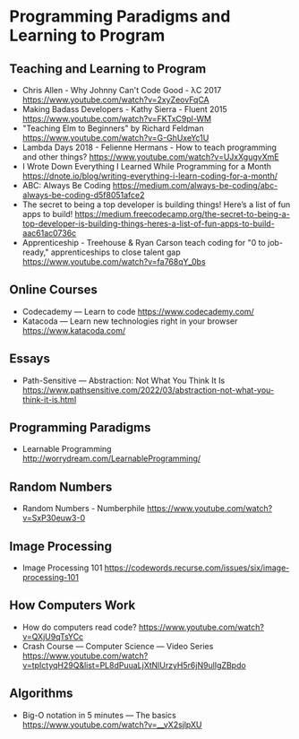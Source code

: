 # Programming Paradigms and Learning to Program

## Teaching and Learning to Program

* Chris Allen - Why Johnny Can't Code Good - λC 2017
  https://www.youtube.com/watch?v=2xyZeovFqCA
* Making Badass Developers - Kathy Sierra - Fluent 2015
  https://www.youtube.com/watch?v=FKTxC9pl-WM
* "Teaching Elm to Beginners" by Richard Feldman
  https://www.youtube.com/watch?v=G-GhUxeYc1U
* Lambda Days 2018 - Felienne Hermans - How to teach programming and other things?
  https://www.youtube.com/watch?v=UJxXgugvXmE
* I Wrote Down Everything I Learned While Programming for a Month
  https://dnote.io/blog/writing-everything-i-learn-coding-for-a-month/
* ABC: Always Be Coding
  https://medium.com/always-be-coding/abc-always-be-coding-d5f8051afce2
* The secret to being a top developer is building things! Here’s a list of fun apps to build!
  https://medium.freecodecamp.org/the-secret-to-being-a-top-developer-is-building-things-heres-a-list-of-fun-apps-to-build-aac61ac0736c
* Apprenticeship - Treehouse & Ryan Carson teach coding for "0 to job-ready," apprenticeships to close talent gap
  https://www.youtube.com/watch?v=fa768qY_0bs

## Online Courses

* Codecademy — Learn to code 
  https://www.codecademy.com/
* Katacoda — Learn new technologies right in your browser
  https://www.katacoda.com/

## Essays

- Path-Sensitive — Abstraction: Not What You Think It Is
  https://www.pathsensitive.com/2022/03/abstraction-not-what-you-think-it-is.html

## Programming Paradigms

* Learnable Programming
  http://worrydream.com/LearnableProgramming/
  
## Random Numbers

* Random Numbers - Numberphile
  https://www.youtube.com/watch?v=SxP30euw3-0

## Image Processing

* Image Processing 101
  https://codewords.recurse.com/issues/six/image-processing-101

## How Computers Work

* How do computers read code?
  https://www.youtube.com/watch?v=QXjU9qTsYCc
* Crash Course — Computer Science — Video Series
  https://www.youtube.com/watch?v=tpIctyqH29Q&list=PL8dPuuaLjXtNlUrzyH5r6jN9ulIgZBpdo

## Algorithms

* Big-O notation in 5 minutes — The basics
  https://www.youtube.com/watch?v=__vX2sjlpXU
